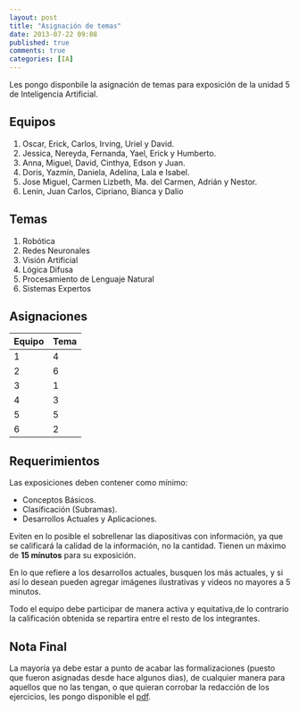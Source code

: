 ```yaml
---
layout: post
title: "Asignación de temas"
date: 2013-07-22 09:08
published: true
comments: true
categories: [IA]
---
```


Les pongo disponbile la asignación de temas para exposición de la unidad 5 de Inteligencia Artificial.

<!-- more -->

## Equipos
1. Oscar, Erick, Carlos, Irving, Uriel y David.
2. Jessica, Nereyda, Fernanda, Yael, Erick y Humberto.
3. Anna, Miguel, David, Cinthya, Edson y Juan.
4. Doris, Yazmín, Daniela, Adelina, Lala e Isabel.
5. Jose Miguel, Carmen Lizbeth, Ma. del Carmen, Adrián y Nestor.
6. Lenin, Juan Carlos, Cipriano, Bianca y Dalio

## Temas
1. Robótica
2. Redes Neuronales
3. Visión Artificial
4. Lógica Difusa
5. Procesamiento de Lenguaje Natural
6. Sistemas Expertos

## Asignaciones
Equipo|Tema
---|---
1|4
2|6
3|1
4|3
5|5
6|2

## Requerimientos
Las exposiciones deben contener como mínimo:

- Conceptos Básicos.
- Clasificación (Subramas).
- Desarrollos Actuales y Aplicaciones.

Eviten en lo posible el sobrellenar las diapositivas con información, ya que se calificará la calidad de la información, no la cantidad. Tienen un máximo de __15 mínutos__ para su exposición.

En lo que refiere a los desarrollos actuales, busquen los más actuales, y si así lo desean pueden agregar imágenes ilustrativas y videos no mayores a 5 minutos.

Todo el equipo debe participar de manera activa y equitativa,de lo contrario la calificación obtenida se repartira entre el resto de los integrantes.

## Nota Final
La mayoría ya debe estar a punto de acabar las formalizaciones (puesto que fueron asignadas desde hace algunos dias), de cualquier manera para aquellos que no las tengan, o que quieran corrobar la redacción de los ejercicios, les pongo disponible el [pdf]().